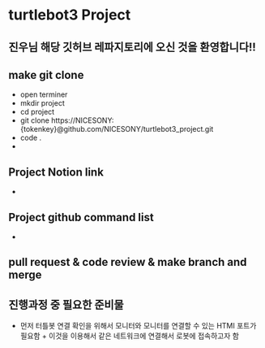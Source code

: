 # turtlebot3 Project

## 진우님 해당 깃허브 레파지토리에 오신 것을 환영합니다!!

## make git clone

- open terminer
- mkdir project
- cd project
- git clone https://NICESONY:{tokenkey}@github.com/NICESONY/turtlebot3_project.git
- code .
- 

## Project Notion link
- 

## Project github command list
-


## pull request & code review & make branch and merge


## 진행과정 중 필요한 준비물

- 먼저 터틀봇 연결 확인을 위해서 모니터와 모니터를 연결할 수 있는 HTMI 포트가 필요함 + 이것을 이용해서 같은 네트워크에 연결해서 로봇에 접속하고자 함

